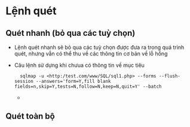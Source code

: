 # Lệnh quét
## Quét nhanh (bỏ qua các tuỳ chọn)
- Lệnh quét nhanh sẽ bỏ qua các tuỳ chọn được đưa ra trong quá trình quét, nhưng vẫn có thể thu về các thông tin cơ bản về lỗ hổng
- Câu lệnh sử dựng khi chưua có thông tin về mục tiêu
  
		sqlmap -u <http:/test.com/www/SQL/sql1.php> --forms --flush-session --answers='form=Y,fill blank fields=n,skip=Y,tests=N,follow=N,keep=N,quit=Y' --batch
	- 
## Quét toàn bộ
